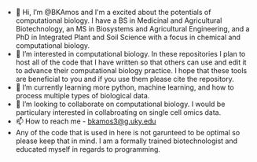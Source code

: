 - 👋 Hi, I’m @BKAmos and I'm a excited about the potentials of computational biology. I have a BS in Medicinal and Agricultural Biotechnology, an MS in Biosystems and Agricultural Engineering, and a PhD in Integrated Plant and Soil Science with a focus in chemical and computational biology.
- 👀 I’m interested in computational biology. In these repositories I plan to host all of the code that I have written so that others can use and edit it to advance their computational biology practice. I hope that these tools are beneficial to you and if you use them please cite the repository.
- 🌱 I’m currently learning more python, machine learning, and how to process multiple types of biological data.
- 💞️ I’m looking to collaborate on computational biology. I would be particulary interested in collabroating on single cell omics data.
- 📫 How to reach me - bkamos3@g.uky.edu
- Any of the code that is used in here is not garunteed to be optimal so please keep that in mind. I am a formally trained biotechnologist and educated myself in regards to programming. 

<!---
BKAmos/BKAmos is a ✨ special ✨ repository because its `README.md` (this file) appears on your GitHub profile.
You can click the Preview link to take a look at your changes.
--->
